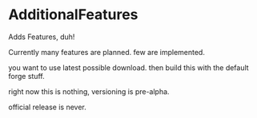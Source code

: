 AdditionalFeatures
==================

Adds Features, duh!

Currently many features are planned. few are implemented.

you want to use latest possible download. then build this with the default forge stuff.

right now this is nothing, versioning is pre-alpha.

official release is never.

